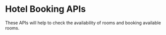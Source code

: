 # Hotel Booking APIs

These APIs will help to check the availability of rooms and booking available rooms.
